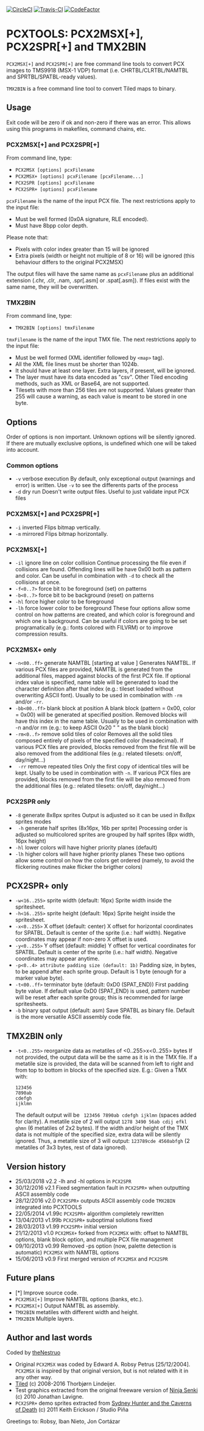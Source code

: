 [![CircleCI](https://circleci.com/gh/theNestruo/pcxtools.svg?style=svg)](https://circleci.com/gh/theNestruo/pcxtools)
[![Travis-CI](https://travis-ci.org/theNestruo/pcxtools.svg?branch=master)](https://travis-ci.org/theNestruo/pcxtools)
[![CodeFactor](https://www.codefactor.io/repository/github/thenestruo/pcxtools/badge)](https://www.codefactor.io/repository/github/thenestruo/pcxtools)

# PCXTOOLS: PCX2MSX[+], PCX2SPR[+] and TMX2BIN
`PCX2MSX[+]` and `PCX2SPR[+]` are free command line tools to convert PCX images to TMS9918 (MSX-1 VDP) format (i.e. CHRTBL/CLRTBL/NAMTBL and SPRTBL/SPATBL-ready values).

`TMX2BIN` is a free command line tool to convert Tiled maps to binary.

## Usage
Exit code will be zero if ok and non-zero if there was an error. This allows using this programs in makefiles, command chains, etc.

### PCX2MSX[+] and PCX2SPR[+]
From command line, type:
* `PCX2MSX [options] pcxFilename`
* `PCX2MSX+ [options] pcxFilename [pcxFilename...]`
* `PCX2SPR [options] pcxFilename`
* `PCX2SPR+ [options] pcxFilename`

`pcxFilename` is the name of the input PCX file. The next restrictions apply to the input file:
* Must be well formed (0x0A signature, RLE encoded).
*  Must have 8bpp color depth.

Please note that:
* Pixels with color index greater than 15 will be ignored
* Extra pixels (width or height not multiple of 8 or 16) will be ignored (this behaviour differs to the original PCX2MSX)

The output files will have the same name as `pcxFilename` plus an additional extension (.chr, .clr, .nam, .spr[.asm] or .spat[.asm]). If files exist with the same name, they will be overwritten.

### TMX2BIN
From command line, type:
* `TMX2BIN [options] tmxFilename`

`tmxFilename` is the name of the input TMX file. The next restrictions apply to the input file:
+ Must be well formed (XML identifier followed by `<map>` tag).
+ All the XML file lines must be shorter than 1024b.
+ It should have at least one layer. Extra layers, if present, will be ignored.
+ The layer must have its data encoded as "csv". Other Tiled encoding methods, such as XML or Base64, are not supported.
+ Tilesets with more than 256 tiles are not supported. Values greater than 255 will cause a warning, as each value is meant to be stored in one byte.

## Options
Order of options is non important. Unknown options will be silently ignored. If there are mutually exclusive options, is undefined which one will be taked into account.

### Common options
* `-v` verbose execution
    By default, only exceptional output (warnings and error) is written. Use `-v` to see the differents parts of the process
* `-d` dry run
    Doesn't write output files. Useful to just validate input PCX files

### PCX2MSX[+] and PCX2SPR[+] 
* `-i` inverted
    Flips bitmap vertically.
* `-m` mirrored
    Flips bitmap horizontally.

### PCX2MSX[+]
* `-il` ignore line on color collision
    Continue processing the file even if collisions are found. Offending lines will be have 0x00 both as pattern and color.
    Can be useful in combination with `-d` to check all the collisions at once.
* `-f<0..7>` force bit <n> to be foreground (set) on patterns
* `-b<0..7>` force bit <n> to be background (reset) on patterns
* `-hl` force higher color to be foreground
* `-lh` force lower color to be foreground
    These four options allow some control on how patterns are created, and which color is foreground and which one is background.
    Can be useful if colors are going to be set programatically (e.g.: fonts colored with FILVRM) or to improve compression results.

### PCX2MSX+ only
* `-n<00..ff>` generate NAMTBL [starting at value <n>]
    Generates NAMTBL.
    If various PCX files are provided, NAMTBL is generated from the additional files, mapped against blocks of the first PCX file.
    If optional index value is specified, name table will be generated to load the character definition after that index (e.g.: tileset loaded without overwriting ASCII font).
    Usually to be used in combination with `-rm` and/or `-rr`.
* `-bb<00..ff>` blank block at position <nn>
    A blank block (pattern = 0x00, color = 0x00) will be generated at specified position. Removed blocks will have this index in the name table.
    Usually to be used in combination with -n and/or rm (e.g.: to keep ASCII 0x20 " " as the blank block)
* `-rm<0..f>` remove solid tiles of <n> color
    Removes all the solid tiles composed entirely of pixels of the specified color (hexadecimal).
    If various PCX files are provided, blocks removed from the first file will be also removed from the additional files (e.g.: related tilesets: on/off, day/night...)
* ` -rr` remove repeated tiles
    Only the first copy of identical tiles will be kept.
    Usally to be used in combination with `-n`.
    If various PCX files are provided, blocks removed from the first file will be also removed from the additional files (e.g.: related tilesets: on/off, day/night...)

### PCX2SPR only
* `-8` generate 8x8px sprites
    Output is adjusted so it can be used in 8x8px sprites modes
* ` -h` generate half sprites (8x16px, 16b per sprite)
    Processing order is adjusted so multicolored sprites are grouped by half sprites (8px width, 16px height)
* `-hl` lower colors will have higher priority planes (default)
* `-lh` higher colors will have higher priority planes
    These two options allow some control on how the colors get ordered (namely, to avoid the flickering routines make flicker the brigther colors)

## PCX2SPR+ only
* `-w<16..255>` sprite width (default: 16px)
    Sprite width inside the spritesheet.
* `-h<16..255>` sprite height (default: 16px)
    Sprite height inside the spritesheet.
* `-x<0..255>` X offset (default: center)
    X offset for horizontal coordinates for SPATBL.
    Default is center of the sprite (i.e.: half width).
    Negative coordinates may appear if non-zero X offset is used.
* `-y<0..255>` Y offset (default: middle)
    Y offset for vertical coordinates for SPATBL.
    Default is center of the sprite (i.e.: half width).
    Negative coordinates may appear anytime.
* `-p<0..4> attribute padding size (default: 1b)`
    Padding size, in bytes, to be append after each sprite group.
    Default is 1 byte (enough for a marker value byte).
* `-t<00..ff>` terminator byte (default: 0xD0 (SPAT_END))
    First padding byte value.
    If default value 0xD0 (SPAT_END) is used, pattern number will be reset after each sprite group; this is recommended for large spritesheets.
* `-b` binary spat output (default: asm)
    Save SPATBL as binary file.
    Default is the more versatile ASCII assembly code file.

## TMX2BIN only
* `-t<0..255>` reorganize data as metatiles of <0..255>x<0..255> bytes
    If not provided, the output data will be the same as it is in the TMX file.
    If a metatile size is provided, the data will be scanned from left to right and from top to bottom in blocks of the specified size.
    E.g.: Given a TMX with:
    ```
    123456
    7890ab
    cdefgh
    ijklmn
    ```
    The default output will be ` 123456 7890ab cdefgh ijklmn` (spaces added for clarity).
    A metatile size of 2 will output `1278 3490 56ab cdij efkl ghmn` (6 metatiles of 2x2 bytes).
    If the width and/or height of the TMX data is not multiple of the specified size, extra data will be silently ignored.
    Thus, a metatile size of 3 will output: `123789cde 4560abfgh` (2 metatiles of 3x3 bytes, rest of data ignored).

## Version history
* 25/03/2018 v2.2
    -lh and -hl options in `PCX2SPR`
* 30/12/2016 v2.1
    Fixed segmentation fault in `PCX2SPR+` when outputting ASCII assembly code
* 28/12/2016 v2.0
    `PCX2SPR+` outputs ASCII assembly code
    `TMX2BIN` integrated into PCXTOOLS
* 22/05/2014 v1.99c
    `PCX2SPR+` algorithm completely rewritten
* 13/04/2013 v1.99b
    `PCX2SPR+` suboptimal solutions fixed
* 28/03/2013 v1.99
    `PCX2SPR+` initial version
* 21/12/2013 v1.0
    `PCX2MSX+` forked from `PCX2MSX` with: offset to NAMTBL options, blank block option, and multiple PCX file management
* 09/10/2013 v0.99
    Removed -ps option (now, palette detection is automatic)
    `PCX2MSX` with NAMTBL options
* 15/06/2013 v0.9
    First merged version of `PCX2MSX` and `PCX2SPR`

## Future plans
* [*] Improve source code.
* `PCX2MSX[+]` Improve NAMTBL options (banks, etc.).
* `PCX2MSX[+]` Output NAMTBL as assembly.
* `TMX2BIN` metatiles with different width and height.
* `TMX2BIN` Multiple layers.

## Author and last words
Coded by [theNestruo](theNestruo@gmail.com)

* Original `PCX2MSX` was coded by Edward A. Robsy Petrus [25/12/2004]. `PCX2MSX` is inspired by that original version, but is not related with it in any other way.
* [Tiled](http://www.mapeditor.org/) (c) 2008-2016 Thorbjørn Lindeijer.
* Test graphics extracted from the original freeware version of [Ninja Senki](http://ninjasenki.com/) (c) 2010 Jonathan Lavigne.
* `PCX2SPR+` demo sprites extracted from [Sydney Hunter and the Caverns of Death](http://www.studiopinagames.com/sydney.html) (c) 2011 Keith Erickson / Studio Piña

Greetings to: Robsy, Iban Nieto, Jon Cortázar
